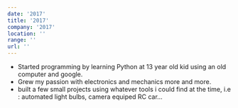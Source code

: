 ```yaml
---
date: '2017'
title: '2017'
company: '2017'
location: ''
range: ''
url: ''
---
```


- Started programming by learning Python at 13 year old kid using an old computer and google.
- Grew my passion with electronics and mechanics more and more.
- built a few small projects using whatever tools i could find at the time, i.e : automated light bulbs, camera equiped RC car...
